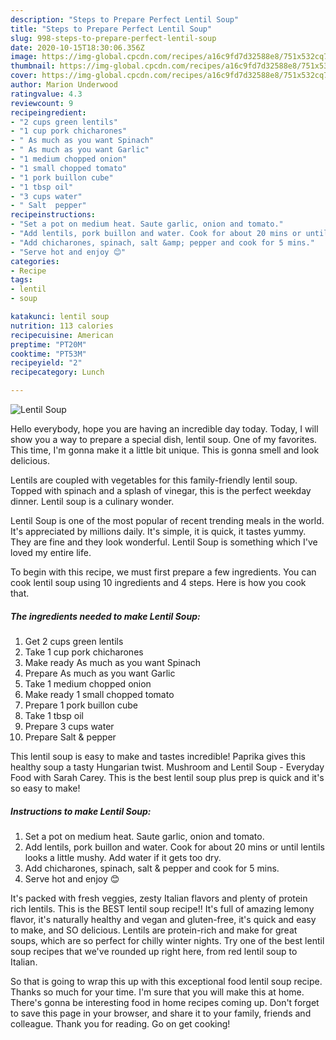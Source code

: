 ```yaml
---
description: "Steps to Prepare Perfect Lentil Soup"
title: "Steps to Prepare Perfect Lentil Soup"
slug: 998-steps-to-prepare-perfect-lentil-soup
date: 2020-10-15T18:30:06.356Z
image: https://img-global.cpcdn.com/recipes/a16c9fd7d32588e8/751x532cq70/lentil-soup-recipe-main-photo.jpg
thumbnail: https://img-global.cpcdn.com/recipes/a16c9fd7d32588e8/751x532cq70/lentil-soup-recipe-main-photo.jpg
cover: https://img-global.cpcdn.com/recipes/a16c9fd7d32588e8/751x532cq70/lentil-soup-recipe-main-photo.jpg
author: Marion Underwood
ratingvalue: 4.3
reviewcount: 9
recipeingredient:
- "2 cups green lentils"
- "1 cup pork chicharones"
- " As much as you want Spinach"
- " As much as you want Garlic"
- "1 medium chopped onion"
- "1 small chopped tomato"
- "1 pork buillon cube"
- "1 tbsp oil"
- "3 cups water"
- " Salt  pepper"
recipeinstructions:
- "Set a pot on medium heat. Saute garlic, onion and tomato."
- "Add lentils, pork buillon and water. Cook for about 20 mins or until lentils looks a little mushy. Add water if it gets too dry."
- "Add chicharones, spinach, salt &amp; pepper and cook for 5 mins."
- "Serve hot and enjoy 😊"
categories:
- Recipe
tags:
- lentil
- soup

katakunci: lentil soup 
nutrition: 113 calories
recipecuisine: American
preptime: "PT20M"
cooktime: "PT53M"
recipeyield: "2"
recipecategory: Lunch

---
```



![Lentil Soup](https://img-global.cpcdn.com/recipes/a16c9fd7d32588e8/751x532cq70/lentil-soup-recipe-main-photo.jpg)

Hello everybody, hope you are having an incredible day today. Today, I will show you a way to prepare a special dish, lentil soup. One of my favorites. This time, I'm gonna make it a little bit unique. This is gonna smell and look delicious.

Lentils are coupled with vegetables for this family-friendly lentil soup. Topped with spinach and a splash of vinegar, this is the perfect weekday dinner. Lentil soup is a culinary wonder.

Lentil Soup is one of the most popular of recent trending meals in the world. It's appreciated by millions daily. It's simple, it is quick, it tastes yummy. They are fine and they look wonderful. Lentil Soup is something which I've loved my entire life.


To begin with this recipe, we must first prepare a few ingredients. You can cook lentil soup using 10 ingredients and 4 steps. Here is how you cook that.

<!--inarticleads1-->

##### The ingredients needed to make Lentil Soup:

1. Get 2 cups green lentils
1. Take 1 cup pork chicharones
1. Make ready  As much as you want Spinach
1. Prepare  As much as you want Garlic
1. Take 1 medium chopped onion
1. Make ready 1 small chopped tomato
1. Prepare 1 pork buillon cube
1. Take 1 tbsp oil
1. Prepare 3 cups water
1. Prepare  Salt &amp; pepper


This lentil soup is easy to make and tastes incredible! Paprika gives this healthy soup a tasty Hungarian twist. Mushroom and Lentil Soup - Everyday Food with Sarah Carey. This is the best lentil soup plus prep is quick and it&#39;s so easy to make! 

<!--inarticleads2-->

##### Instructions to make Lentil Soup:

1. Set a pot on medium heat. Saute garlic, onion and tomato.
1. Add lentils, pork buillon and water. Cook for about 20 mins or until lentils looks a little mushy. Add water if it gets too dry.
1. Add chicharones, spinach, salt &amp; pepper and cook for 5 mins.
1. Serve hot and enjoy 😊


It&#39;s packed with fresh veggies, zesty Italian flavors and plenty of protein rich lentils. This is the BEST lentil soup recipe!! It&#39;s full of amazing lemony flavor, it&#39;s naturally healthy and vegan and gluten-free, it&#39;s quick and easy to make, and SO delicious. Lentils are protein-rich and make for great soups, which are so perfect for chilly winter nights. Try one of the best lentil soup recipes that we&#39;ve rounded up right here, from red lentil soup to Italian. 

So that is going to wrap this up with this exceptional food lentil soup recipe. Thanks so much for your time. I'm sure that you will make this at home. There's gonna be interesting food in home recipes coming up. Don't forget to save this page in your browser, and share it to your family, friends and colleague. Thank you for reading. Go on get cooking!
